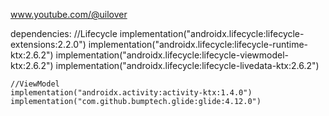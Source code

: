 www.youtube.com/@uilover


dependencies:
     //Lifecycle
    implementation("androidx.lifecycle:lifecycle-extensions:2.2.0")
    implementation("androidx.lifecycle:lifecycle-runtime-ktx:2.6.2")
    implementation("androidx.lifecycle:lifecycle-viewmodel-ktx:2.6.2")
    implementation("androidx.lifecycle:lifecycle-livedata-ktx:2.6.2")

    //ViewModel
    implementation("androidx.activity:activity-ktx:1.4.0")
    implementation("com.github.bumptech.glide:glide:4.12.0")
